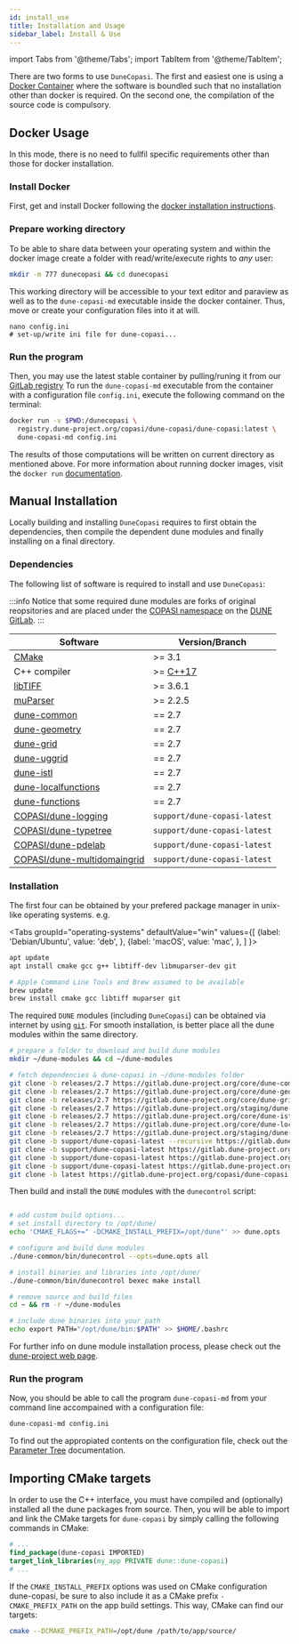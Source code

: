 ```yaml
---
id: install_use
title: Installation and Usage
sidebar_label: Install & Use
---
```


import Tabs from '@theme/Tabs';
import TabItem from '@theme/TabItem';

There are two forms to use `DuneCopasi`. The first and easiest one is using a
[Docker Container](https://www.docker.com/) where the software is boundled such
that no installation other than docker is required. On the second one, the
compilation of the source code is compulsory.

## Docker Usage

In this mode, there is no need to fullfil specific requirements other than
those for docker installation.

### Install Docker
First, get and install Docker following the
[docker installation instructions](https://docs.docker.com/get-docker/).

### Prepare working directory

To be able to share data between your operating system and within the docker
image create a folder with read/write/execute rights to _any_ user:

```bash
mkdir -m 777 dunecopasi && cd dunecopasi
```

This working directory will be accessible to your text editor and paraview as
well as to the `dune-copasi-md` executable inside the docker container. Thus,
move or create your configuration files into it at will.

```
nano config.ini
# set-up/write ini file for dune-copasi...
```

### Run the program

Then, you may use the latest stable container by pulling/runing it from our
[GitLab registry](https://gitlab.dune-project.org/copasi/dune-copasi/container_registry)
To run the `dune-copasi-md` executable from the container with a configuration
file `config.ini`, execute the following command on the terminal:

```bash
docker run -v $PWD:/dunecopasi \
  registry.dune-project.org/copasi/dune-copasi/dune-copasi:latest \
  dune-copasi-md config.ini
```

The results of those computations will be written on current
directory as mentioned above. For more information about running docker images,
visit the `docker run` [documentation](https://docs.docker.com/engine/reference/run/).

## Manual Installation

Locally building and installing `DuneCopasi` requires to first obtain the
dependencies, then compile the dependent dune modules and finally installing on
a final directory.

### Dependencies

The following list of software is required to install and use `DuneCopasi`:

:::info
Notice that some required dune modules are forks of original reopsitories and
are placed under the [COPASI namespace](https://gitlab.dune-project.org/copasi/)
on the [DUNE GitLab](https://gitlab.dune-project.org/).
:::

| Software | Version/Branch |
| ---------| -------------- |
| [CMake](https://cmake.org/)                                                                 | >= 3.1 |
| C++ compiler  | >= [C++17](https://en.wikipedia.org/wiki/List_of_compilers#C++_compilers) |
| [libTIFF](http://www.libtiff.org/)                                                          | >= 3.6.1 |
| [muParser](https://beltoforion.de/article.php?a=muparser)                                   | >= 2.2.5 |
| [dune-common](https://gitlab.dune-project.org/copasi/dune-common)                           | == 2.7 |
| [dune-geometry](https://gitlab.dune-project.org/core/dune-geometry)                         | == 2.7 |
| [dune-grid](https://gitlab.dune-project.org/core/dune-grid)                                 | == 2.7 |
| [dune-uggrid](https://gitlab.dune-project.org/staging/dune-uggrid)                          | == 2.7 |
| [dune-istl](https://gitlab.dune-project.org/core/dune-istl)                                 | == 2.7 |
| [dune-localfunctions](https://gitlab.dune-project.org/core/dune-localfunctions)             | == 2.7 |
| [dune-functions](https://gitlab.dune-project.org/staging/dune-functions)                    | == 2.7 |
| [COPASI/dune-logging](https://gitlab.dune-project.org/copasi/dune-logging)                  | `support/dune-copasi-latest` |
| [COPASI/dune-typetree](https://gitlab.dune-project.org/copasi/dune-typetree)                | `support/dune-copasi-latest` |
| [COPASI/dune-pdelab](https://gitlab.dune-project.org/copasi/dune-pdelab)                    | `support/dune-copasi-latest` |
| [COPASI/dune-multidomaingrid](https://gitlab.dune-project.org/copasi/dune-multidomaingrid)  | `support/dune-copasi-latest` |

### Installation

The first four can be obtained by your prefered package manager in unix-like operating systems. e.g.

<Tabs
  groupId="operating-systems"
  defaultValue="win"
  values={[
      {label: 'Debian/Ubuntu', value: 'deb', },
      {label: 'macOS', value: 'mac', },
    ]
  }>

  <TabItem value="deb">

```bash
apt update
apt install cmake gcc g++ libtiff-dev libmuparser-dev git
```

  </TabItem>
  <TabItem value="mac">

```bash
# Apple Command Line Tools and Brew assumed to be available
brew update
brew install cmake gcc libtiff muparser git
```

  </TabItem>
</Tabs>

The required `DUNE` modules (including `DuneCopasi`) can be obtained via internet
by using [`git`](https://git-scm.com/). For smooth installation, is better place
all the dune modules within the same directory.

```bash
# prepare a folder to download and build dune modules
mkdir ~/dune-modules && cd ~/dune-modules

# fetch dependencies & dune-copasi in ~/dune-modules folder
git clone -b releases/2.7 https://gitlab.dune-project.org/core/dune-common
git clone -b releases/2.7 https://gitlab.dune-project.org/core/dune-geometry
git clone -b releases/2.7 https://gitlab.dune-project.org/core/dune-grid
git clone -b releases/2.7 https://gitlab.dune-project.org/staging/dune-uggrid
git clone -b releases/2.7 https://gitlab.dune-project.org/core/dune-istl
git clone -b releases/2.7 https://gitlab.dune-project.org/core/dune-localfunctions
git clone -b releases/2.7 https://gitlab.dune-project.org/staging/dune-functions
git clone -b support/dune-copasi-latest --recursive https://gitlab.dune-project.org/copasi/dune-logging
git clone -b support/dune-copasi-latest https://gitlab.dune-project.org/copasi/dune-typetree
git clone -b support/dune-copasi-latest https://gitlab.dune-project.org/copasi/dune-pdelab
git clone -b support/dune-copasi-latest https://gitlab.dune-project.org/copasi/dune-multidomaingrid
git clone -b latest https://gitlab.dune-project.org/copasi/dune-copasi
```

Then build and install the `DUNE` modules with the `dunecontrol` script:
```bash

# add custom build options...
# set install directory to /opt/dune/
echo 'CMAKE_FLAGS+=" -DCMAKE_INSTALL_PREFIX=/opt/dune"' >> dune.opts

# configure and build dune modules
./dune-common/bin/dunecontrol --opts=dune.opts all

# install binaries and libraries into /opt/dune/
./dune-common/bin/dunecontrol bexec make install

# remove source and build files
cd ~ && rm -r ~/dune-modules

# include dune binaries into your path
echo export PATH="/opt/dune/bin:$PATH" >> $HOME/.bashrc
```

For further info on dune module installation process, please check out
the [dune-project web page](https://www.dune-project.org/doc/installation/).

### Run the program

Now, you should be able to call the program `dune-copasi-md` from your command
line accompained with a configuration file:

```bash
dune-copasi-md config.ini
```

To find out the appropiated contents on the configuration file, check out
the [Parameter Tree](param_tree.md) documentation.

## Importing CMake targets

In order to use the C++ interface, you must have compiled and (optionally)
installed all the dune packages from source. Then, you will be able to import
and link the CMake targets for `dune-copasi` by simply calling the following
commands in CMake:

```cmake
# ...
find_package(dune-copasi IMPORTED)
target_link_libraries(my_app PRIVATE dune::dune-copasi)
# ...
```

If the `CMAKE_INSTALL_PREFIX` options was used on CMake configuration
dune-copasi, be sure to also include it as a CMake prefix
`-CMAKE_PREFIX_PATH` on the app build settings. This way, CMake can find our
targets:

```bash
cmake --DCMAKE_PREFIX_PATH=/opt/dune /path/to/app/source/
```

